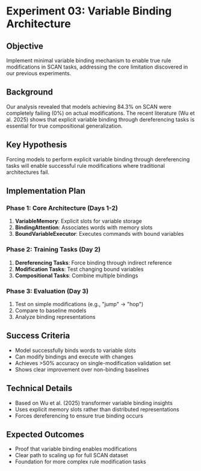 # Experiment 03: Variable Binding Architecture

## Objective
Implement minimal variable binding mechanism to enable true rule modifications in SCAN tasks, addressing the core limitation discovered in our previous experiments.

## Background
Our analysis revealed that models achieving 84.3% on SCAN were completely failing (0%) on actual modifications. The recent literature (Wu et al. 2025) shows that explicit variable binding through dereferencing tasks is essential for true compositional generalization.

## Key Hypothesis
Forcing models to perform explicit variable binding through dereferencing tasks will enable successful rule modifications where traditional architectures fail.

## Implementation Plan

### Phase 1: Core Architecture (Days 1-2)
1. **VariableMemory**: Explicit slots for variable storage
2. **BindingAttention**: Associates words with memory slots
3. **BoundVariableExecutor**: Executes commands with bound variables

### Phase 2: Training Tasks (Day 2)
1. **Dereferencing Tasks**: Force binding through indirect reference
2. **Modification Tasks**: Test changing bound variables
3. **Compositional Tasks**: Combine multiple bindings

### Phase 3: Evaluation (Day 3)
1. Test on simple modifications (e.g., "jump" → "hop")
2. Compare to baseline models
3. Analyze binding representations

## Success Criteria
- Model successfully binds words to variable slots
- Can modify bindings and execute with changes
- Achieves >50% accuracy on single-modification validation set
- Shows clear improvement over non-binding baselines

## Technical Details
- Based on Wu et al. (2025) transformer variable binding insights
- Uses explicit memory slots rather than distributed representations
- Forces dereferencing to ensure true binding occurs

## Expected Outcomes
- Proof that variable binding enables modifications
- Clear path to scaling up for full SCAN dataset
- Foundation for more complex rule modification tasks